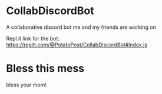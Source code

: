 # CollabDiscordBot
A collaborative discord bot me and my friends are working on

Repl.it link for the bot: https://replit.com/@PotatoPost/CollabDiscordBot#index.js

# Bless this mess
bless your mom!